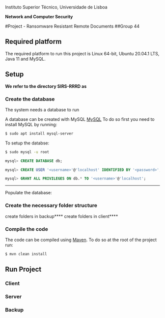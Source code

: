 Instituto Superior Técnico, Universidade de Lisboa

**Network and Computer Security**

#Project - Ransomware Resistant Remote Documents
##Group 44

## Required platform
The required platform to run this project is Linux 64-bit, Ubuntu 20.04.1 LTS, Java 11 and MySQL.

## Setup
**We refer to the directory SIRS-RRRD as <project-root>**

### Create the database
The system needs a database to run

A database can be created with MySQL [MySQL](https://www.mysql.com/)
To do so first you need to install MySQL by running:

```bash
$ sudo apt install mysql-server
```

To setup the databse:

```bash
$ sudo mysql -u root
```

```sql
mysql> CREATE DATABASE db;
```

```sql
mysql> CREATE USER '<username>'@'localhost' IDENTIFIED BY '<password>';
```

```sql
mysql> GRANT ALL PRIVILEGES ON db.* TO '<username>'@'localhost';
```
***
Populate the database:


### Create the necessary folder structure
create folders in backup****
create folders in client****

### Compile the code

The code can be compiled using [Maven](https://maven.apache.org/).
To do so at the root of the project <project-root> run:

```bash
$ mvn clean install
```

## Run Project
### Client
### Server
### Backup